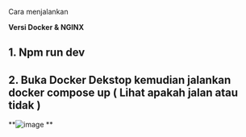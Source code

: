 Cara menjalankan 


**Versi Docker & NGINX**
## 1. Npm run dev
## 2. Buka Docker Dekstop kemudian jalankan docker compose up ( Lihat apakah jalan atau tidak )
**![image](https://github.com/user-attachments/assets/ee3d799e-f5b4-4bb1-ab5a-08eb5c026b77)
**
